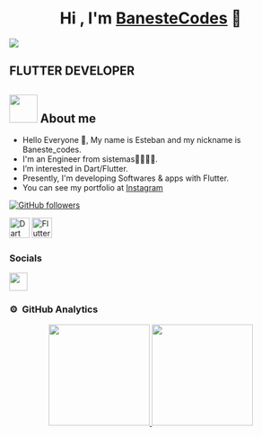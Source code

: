 
<div align="center">
<h1 align="center">Hi , I'm <a href="https://www.instagram.com/baneste_codes">BanesteCodes</a> 👋</h1>
</div>

<img src="https://i.postimg.cc/c46JK054/portada-Baneste-Cides.png">


<h2>FLUTTER DEVELOPER</h2>

## <img src = "https://user-images.githubusercontent.com/63050133/156777293-72a6e681-2582-4a9d-ad92-09d1181d47c7.gif" width = 50px height = 50px>  About me

- Hello Everyone 👋, My name is Esteban and my nickname is Baneste_codes.<br>
- I'm an Engineer from sistemas👨‍💻👨‍💻.<br>
- I’m interested in Dart/Flutter.<br>
- Presently, I'm developing Softwares & apps with Flutter.
- You can see my portfolio at [Instagram](https://www.instagram.com/baneste_codes/)<br>


[![GitHub followers](https://img.shields.io/github/followers/Resteban368?style=social)](https://github.com/Resteban368)


<p align="left">
<a href="https://dart.dev/" target="_blank" rel="noreferrer"><img src="https://raw.githubusercontent.com/danielcranney/readme-generator/main/public/icons/skills/dart-colored.svg" width="36" height="36" alt="Dart" /></a>
<a href="https://flutter.dev/" target="_blank" rel="noreferrer"><img src="https://raw.githubusercontent.com/danielcranney/readme-generator/main/public/icons/skills/flutter-colored.svg" width="36" height="36" alt="Flutter" /></a>
</p>

### Socials

<p align="left"> 
<a href="https://www.instagram.com/baneste_codes/" target="_blank" rel="noreferrer"><img src="https://raw.githubusercontent.com/danielcranney/readme-generator/main/public/icons/socials/instagram.svg" width="32" height="32" /></a>
</p>


### ⚙️ &nbsp;GitHub Analytics

<p align="center">
<a href="https://github.com/Resteban368">
  <img height="180em" src="https://github-readme-stats-eight-theta.vercel.app/api?username=Resteban368&show_icons=true&theme=algolia&include_all_commits=true&count_private=true"/>
  <img height="180em" src="https://github-readme-stats-eight-theta.vercel.app/api/top-langs/?username=Resteban368&layout=compact&langs_count=8&theme=algolia"/>
</a>
</p>



 





